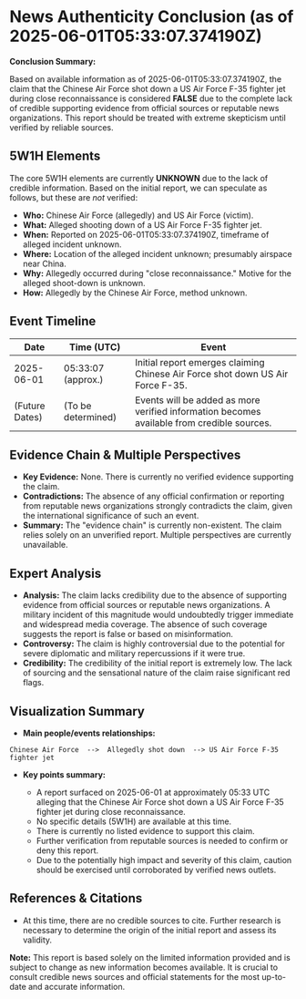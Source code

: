 # News Authenticity Conclusion (as of 2025-06-01T05:33:07.374190Z)

**Conclusion Summary:**

Based on available information as of 2025-06-01T05:33:07.374190Z, the claim that the Chinese Air Force shot down a US Air Force F-35 fighter jet during close reconnaissance is considered **FALSE** due to the complete lack of credible supporting evidence from official sources or reputable news organizations. This report should be treated with extreme skepticism until verified by reliable sources.

## 5W1H Elements

The core 5W1H elements are currently **UNKNOWN** due to the lack of credible information. Based on the initial report, we can speculate as follows, but these are *not* verified:

*   **Who:** Chinese Air Force (allegedly) and US Air Force (victim).
*   **What:** Alleged shooting down of a US Air Force F-35 fighter jet.
*   **When:** Reported on 2025-06-01T05:33:07.374190Z, timeframe of alleged incident unknown.
*   **Where:** Location of the alleged incident unknown; presumably airspace near China.
*   **Why:** Allegedly occurred during "close reconnaissance." Motive for the alleged shoot-down is unknown.
*   **How:** Allegedly by the Chinese Air Force, method unknown.

## Event Timeline

| Date             | Time (UTC)       | Event                                                                                     |
|------------------|--------------------|-----------------------------------------------------------------------------------------|
| 2025-06-01       | 05:33:07 (approx.) | Initial report emerges claiming Chinese Air Force shot down US Air Force F-35.              |
| (Future Dates) | (To be determined) | Events will be added as more verified information becomes available from credible sources. |

## Evidence Chain & Multiple Perspectives

*   **Key Evidence:** None. There is currently no verified evidence supporting the claim.
*   **Contradictions:** The absence of any official confirmation or reporting from reputable news organizations strongly contradicts the claim, given the international significance of such an event.
*   **Summary:** The "evidence chain" is currently non-existent.  The claim relies solely on an unverified report. Multiple perspectives are currently unavailable.

## Expert Analysis

*   **Analysis:** The claim lacks credibility due to the absence of supporting evidence from official sources or reputable news organizations. A military incident of this magnitude would undoubtedly trigger immediate and widespread media coverage. The absence of such coverage suggests the report is false or based on misinformation.
*   **Controversy:** The claim is highly controversial due to the potential for severe diplomatic and military repercussions if it were true.
*   **Credibility:** The credibility of the initial report is extremely low. The lack of sourcing and the sensational nature of the claim raise significant red flags.

## Visualization Summary

*   **Main people/events relationships:**

```
Chinese Air Force  -->  Allegedly shot down  --> US Air Force F-35 fighter jet
```

*   **Key points summary:**

    *   A report surfaced on 2025-06-01 at approximately 05:33 UTC alleging that the Chinese Air Force shot down a US Air Force F-35 fighter jet during close reconnaissance.
    *   No specific details (5W1H) are available at this time.
    *   There is currently no listed evidence to support this claim.
    *   Further verification from reputable sources is needed to confirm or deny this report.
    *   Due to the potentially high impact and severity of this claim, caution should be exercised until corroborated by verified news outlets.

## References & Citations

*   At this time, there are no credible sources to cite. Further research is necessary to determine the origin of the initial report and assess its validity.

**Note:** This report is based solely on the limited information provided and is subject to change as new information becomes available.  It is crucial to consult credible news sources and official statements for the most up-to-date and accurate information.
